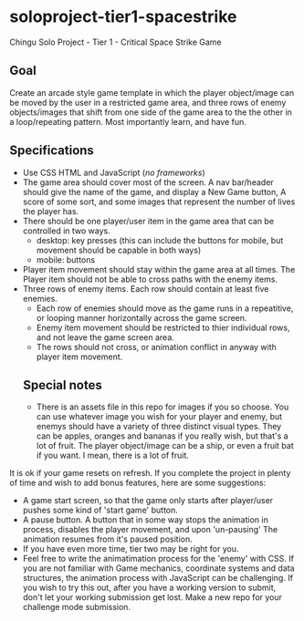 # soloproject-tier1-spacestrike
Chingu Solo Project - Tier 1 - Critical Space Strike Game
## Goal
Create an arcade style game template in which the player object/image can be moved by the user in a restricted game area, and three rows of enemy objects/images that shift from one side of the game area to the the other in a loop/repeating pattern.
Most importantly learn, and have fun.
## Specifications
* Use CSS HTML and JavaScript (*no frameworks*)
* The game area should cover most of the screen.  A nav bar/header should give the name of the game, and display a New Game button, A score of some sort, and some images that represent the number of lives the player has.
* There should be one player/user item in the game area that can be controlled in two ways.  
  - desktop: key presses (this can include the buttons for mobile, but movement should be capable in both ways)
  - mobile: buttons
* Player item movement should stay within the game area at all times. The Player item should not be able to cross paths with the enemy items.
* Three rows of enemy items. Each row should contain at least five enemies.
  - Each row of enemies should move as the game runs in a repeatitive, or looping manner horizontally across the game screen.
  - Enemy item movement should be restricted to thier individual rows, and not leave the game screen area. 
  - The rows should not cross, or animation conflict in anyway with player item movement.
  ## Special notes
  * There is an assets file in this repo for images if you so choose.  You can use whatever image you wish for your player and enemy, but enemys should have a variety of three distinct visual types.  They can be apples, oranges and bananas if you really wish, but that's a lot of fruit. The player object/image can be a ship, or even a fruit bat if you want.  I mean, there is a lot of fruit. 
  
 It is ok if your game resets on refresh.  If you complete the project in plenty of time and wish to add bonus features, here are some suggestions:
 
 - A game start screen, so that the game only starts after player/user pushes some kind of 'start game' button.
 - A pause button.   A button that in some way stops the animation in process, disables the player movement, and upon 'un-pausing' The animation resumes from it's paused position. 
 - If you have even more time, tier two may be right for you.  
 - Feel free to write the animatimation process for the 'enemy' with CSS. If you are not familiar with Game mechanics, coordinate systems and data structures, the animation process with JavaScript can be challenging.  If you wish to try this out, after you have a working version to submit, don't let your working submission get lost.  Make a new repo for your challenge mode submission.
